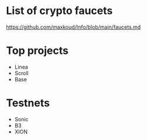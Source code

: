 # List of crypto faucets
https://github.com/maxkoud/Info/blob/main/faucets.md

# Top projects
- Linea
- Scroll
- Base

# Testnets
- Sonic    
- B3  
- XION
